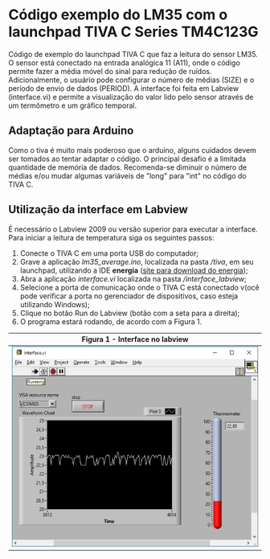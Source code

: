 # Código exemplo do LM35 com o launchpad TIVA C Series TM4C123G
Código de exemplo do launchpad TIVA C que faz a leitura do sensor LM35. O sensor está conectado na entrada analógica 11 (A11), onde o código permite fazer a média móvel do sinal para redução de ruídos. Adicionalmente, o usuário pode configurar o número de médias (SIZE) e o período de envio de dados (PERIOD). A interface foi feita em Labview (interface.vi) e permite a visualização do valor lido pelo sensor através de um termômetro e um gráfico temporal. 

## Adaptação para Arduino
Como o tiva é muito mais poderoso que o arduino, alguns cuidados devem ser tomados ao tentar adaptar o código. O principal desafio é a limitada quantidade de memória de dados. Recomenda-se diminuir o número de médias e/ou mudar algumas variáveis de "long" para "int" no código do TIVA C.

## Utilização da interface em Labview
É necessário o Labview 2009 ou versão superior para executar a interface. Para iniciar a leitura de temperatura siga os seguintes passos:
1. Conecte o TIVA C em uma porta USB do computador;
2. Grave a aplicação *lm35_average.ino*, localizada na pasta */tiva*, em seu launchpad, utilizando a IDE **energia** ([site para download do energia](energia.nu));
3. Abra a aplicação *interface.vi* localizada na pasta */interface_labview*;
4. Selecione a porta de comunicação onde o TIVA C está conectado v(ocê pode verificar a porta no gerenciador de dispositivos, caso esteja utilizando Windows);
5. Clique no botão Run do Labview (botão com a seta para a direita);
3. O programa estará rodando, de acordo com a Figura 1.

|Figura 1 - Interface no labview|
|-------------------------------|
|![Interface](./figuras/interface.png)|
